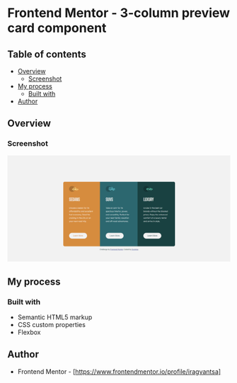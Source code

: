 # Frontend Mentor - 3-column preview card component

## Table of contents

- [Overview](#overview)
  - [Screenshot](#screenshot)
- [My process](#my-process)
  - [Built with](#built-with)
- [Author](#author)

## Overview

### Screenshot

![](./images/Screenshot_1.png)

## My process

### Built with

- Semantic HTML5 markup
- CSS custom properties
- Flexbox

## Author

- Frontend Mentor - [https://www.frontendmentor.io/profile/iragvantsa]
